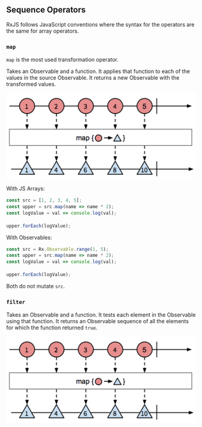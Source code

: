 ## Sequence Operators

RxJS follows JavaScript conventions where the syntax for the operators are the same for array operators.

### `map`

`map` is the most used transformation operator.

Takes an Observable and a function. 
It applies that function to each of the values in the source Observable. 
It returns a new Observable with the transformed values.

![image](https://github.com/evturn/rxjs-md/blob/master/assets/images/003.png)

With JS Arrays:

```javascript
const src = [1, 2, 3, 4, 5];
const upper = src.map(name => name * 2);
const logValue = val => console.log(val);

upper.forEach(logValue);
```

With Observables:

```javascript
const src = Rx.Observable.range(1, 5);
const upper = src.map(name => name * 2);
const logValue = val => console.log(val);

upper.forEach(logValue);
```

Both do not mutate `src`.

### `filter`

Takes an Observable and a function. 
It tests each element in the Observable using that function. 
It returns an Observable sequence of all the elements for which the function returned `true`.

![image](https://github.com/evturn/rxjs-md/blob/master/assets/images/003.png)